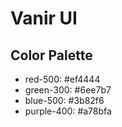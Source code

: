 # Vanir UI

## Color Palette

- red-500: #ef4444
- green-300: #6ee7b7
- blue-500: #3b82f6
- purple-400: #a78bfa
